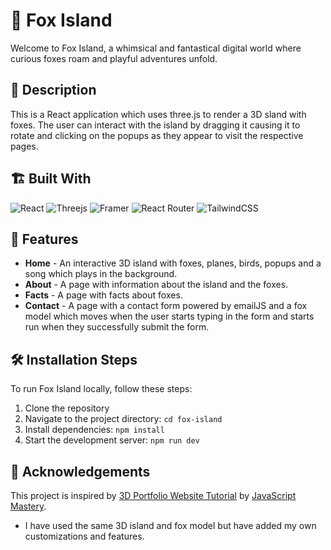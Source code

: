 # 🦊 Fox Island

Welcome to Fox Island, a whimsical and fantastical digital world where curious foxes roam and playful adventures unfold.

## 📝 Description

This is a React application which uses three.js to render a 3D sland with foxes. The user can interact with the island by dragging it causing it to rotate and clicking on the popups as they appear to visit the respective pages.

## 🏗️ Built With

![React](https://img.shields.io/badge/react-%2320232a.svg?style=for-the-badge&logo=react&logoColor=%2361DAFB)
![Threejs](https://img.shields.io/badge/threejs-black?style=for-the-badge&logo=three.js&logoColor=white)
![Framer](https://img.shields.io/badge/Framer-black?style=for-the-badge&logo=framer&logoColor=blue)
![React Router](https://img.shields.io/badge/React_Router-CA4245?style=for-the-badge&logo=react-router&logoColor=white)
![TailwindCSS](https://img.shields.io/badge/tailwindcss-%2338B2AC.svg?style=for-the-badge&logo=tailwind-css&logoColor=white)

## 🌟 Features

- **Home** - An interactive 3D island with foxes, planes, birds, popups and a song which plays in the background.
- **About** - A page with information about the island and the foxes.
- **Facts** - A page with facts about foxes.
- **Contact** - A page with a contact form powered by emailJS and a fox model which moves when the user starts typing in the form and starts run when they successfully submit the form.

## 🛠️ Installation Steps

To run Fox Island locally, follow these steps:

1. Clone the repository
2. Navigate to the project directory: `cd fox-island`
3. Install dependencies: `npm install`
4. Start the development server: `npm run dev`

## 🙏 Acknowledgements

This project is inspired by [3D Portfolio Website Tutorial](https://www.youtube.com/watch?v=FkowOdMjvYo&t=8014s) by [JavaScript Mastery](https://www.youtube.com/@javascriptmastery).

- I have used the same 3D island and fox model but have added my own customizations and features.
